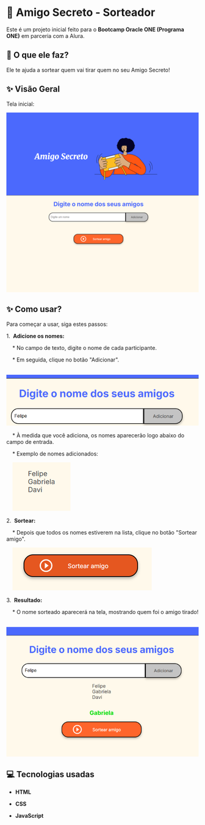 # 🎁 Amigo Secreto - Sorteador

Este é um projeto inicial feito para o **Bootcamp Oracle ONE (Programa ONE)** em parceria com a Alura.



## 🚀 O que ele faz?

Ele te ajuda a sortear quem vai tirar quem no seu Amigo Secreto!



## ✨ Visão Geral



Tela inicial:



![Tela Inicial do Amigo Secreto](assets/pagina-inicial.png)



## ✨ Como usar?



Para começar a usar, siga estes passos:



1.  **Adicione os nomes:**

    * No campo de texto, digite o nome de cada participante.

    * Em seguida, clique no botão "Adicionar".



    ![Campo de Adição de Nome](assets/add-nome.png)



    * À medida que você adiciona, os nomes aparecerão logo abaixo do campo de entrada.

    * Exemplo de nomes adicionados:



    ![Lista de Nomes Adicionados](assets/lista-nomes.png)



2.  **Sortear:**

    * Depois que todos os nomes estiverem na lista, clique no botão "Sortear amigo".



    ![Botão Sortear Amigo](assets/sortear-nome.png)



3.  **Resultado:**

    * O nome sorteado aparecerá na tela, mostrando quem foi o amigo tirado!



    ![Resultado do Sorteio](assets/resultado.png)



## 💻 Tecnologias usadas

* **HTML**

* **CSS**

* **JavaScript**